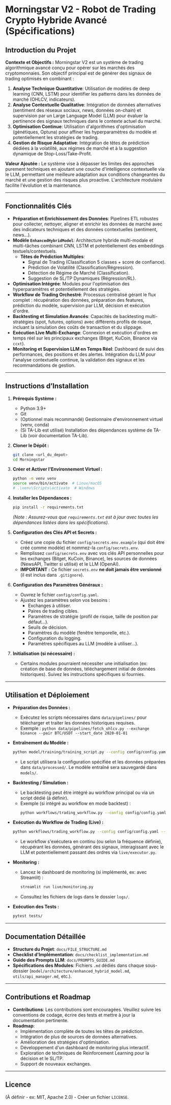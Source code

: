 # Morningstar V2 - Robot de Trading Crypto Hybride Avancé (Spécifications)

## Introduction du Projet

**Contexte et Objectifs :**
Morningstar V2 est un système de trading algorithmique avancé conçu pour opérer sur les marchés des cryptomonnaies. Son objectif principal est de générer des signaux de trading optimisés en combinant :
1.  **Analyse Technique Quantitative**: Utilisation de modèles de deep learning (CNN, LSTM) pour identifier les patterns dans les données de marché (OHLCV, indicateurs).
2.  **Analyse Contextuelle Qualitative**: Intégration de données alternatives (sentiment des réseaux sociaux, news, données on-chain) et supervision par un Large Language Model (LLM) pour évaluer la pertinence des signaux techniques dans le contexte actuel du marché.
3.  **Optimisation Continue**: Utilisation d'algorithmes d'optimisation (génétiques, Optuna) pour affiner les hyperparamètres du modèle et potentiellement les stratégies de trading.
4.  **Gestion de Risque Adaptative**: Intégration de têtes de prédiction dédiées à la volatilité, aux régimes de marché et à la suggestion dynamique de Stop-Loss/Take-Profit.

**Valeur Ajoutée :**
Le système vise à dépasser les limites des approches purement techniques en ajoutant une couche d'intelligence contextuelle via le LLM, permettant une meilleure adaptation aux conditions changeantes du marché et une gestion des risques plus proactive. L'architecture modulaire facilite l'évolution et la maintenance.

---

## Fonctionnalités Clés

*   **Préparation et Enrichissement des Données**: Pipelines ETL robustes pour collecter, nettoyer, aligner et enrichir les données de marché avec des indicateurs techniques et des données contextuelles (sentiment, news...).
*   **Modèle `EnhancedHybridModel`**: Architecture hybride multi-modale et multi-tâches combinant CNN, LSTM et potentiellement des embeddings textuels/contextuels.
    *   **Têtes de Prédiction Multiples**:
        *   Signal de Trading (Classification 5 classes + score de confiance).
        *   Prédiction de Volatilité (Classification/Régression).
        *   Détection de Régime de Marché (Classification).
        *   Suggestion de SL/TP Dynamiques (Régression/RL).
*   **Optimisation Intégrée**: Modules pour l'optimisation des hyperparamètres et potentiellement des stratégies.
*   **Workflow de Trading Orchestré**: Processus centralisé gérant le flux complet : récupération des données, préparation des features, prédiction du modèle, supervision par LLM, décision et exécution d'ordre.
*   **Backtesting et Simulation Avancés**: Capacités de backtesting multi-stratégies (spot, futures, options) avec différents profils de risque, incluant la simulation des coûts de transaction et du slippage.
*   **Exécution Live Multi-Exchange**: Connexion et exécution d'ordres en temps réel sur les principaux exchanges (Bitget, KuCoin, Binance via `ccxt`).
*   **Monitoring et Supervision LLM en Temps Réel**: Dashboard de suivi des performances, des positions et des alertes. Intégration du LLM pour l'analyse contextuelle continue, la validation des signaux et les recommandations de gestion.

---

## Instructions d’Installation

1.  **Prérequis Système :**
    *   Python 3.9+
    *   Git
    *   (Optionnel mais recommandé) Gestionnaire d'environnement virtuel (venv, conda)
    *   (Si TA-Lib est utilisé) Installation des dépendances système de TA-Lib (voir documentation TA-Lib).

2.  **Cloner le Dépôt :**
    ```bash
    git clone <url_du_depot>
    cd Morningstar
    ```

3.  **Créer et Activer l'Environnement Virtuel :**
    ```bash
    python -m venv venv
    source venv/bin/activate  # Linux/macOS
    # .\venv\Scripts\activate  # Windows
    ```

4.  **Installer les Dépendances :**
    ```bash
    pip install -r requirements.txt
    ```
    *(Note : Assurez-vous que `requirements.txt` est à jour avec toutes les dépendances listées dans les spécifications).*

5.  **Configuration des Clés API et Secrets :**
    *   Créez une copie du fichier `config/secrets.env.example` (qui doit être créé comme modèle) et nommez-la `config/secrets.env`.
    *   Remplissez `config/secrets.env` avec vos clés API personnelles pour les exchanges (Bitget, KuCoin, Binance), les sources de données (NewsAPI, Twitter si utilisé) et le LLM (OpenAI).
    *   **IMPORTANT :** Ce fichier `secrets.env` **ne doit jamais être versionné** (il est inclus dans `.gitignore`).

6.  **Configuration des Paramètres Généraux :**
    *   Ouvrez le fichier `config/config.yaml`.
    *   Ajustez les paramètres selon vos besoins :
        *   Exchanges à utiliser.
        *   Paires de trading cibles.
        *   Paramètres de stratégie (profil de risque, taille de position par défaut...).
        *   Seuils de décision.
        *   Paramètres du modèle (fenêtre temporelle, etc.).
        *   Configuration du logging.
        *   Paramètres spécifiques au LLM (modèle à utiliser...).

7.  **Initialisation (si nécessaire) :**
    *   Certains modules pourraient nécessiter une initialisation (ex: création de base de données, téléchargement initial de données historiques). Suivez les instructions spécifiques si fournies.

---

## Utilisation et Déploiement

*   **Préparation des Données :**
    *   Exécutez les scripts nécessaires dans `data/pipelines/` pour télécharger et traiter les données historiques requises.
    *   Exemple : `python data/pipelines/fetch_ohlcv.py --exchange binance --pair BTC/USDT --start_date 2020-01-01`

*   **Entraînement du Modèle :**
    ```bash
    python model/training/training_script.py --config config/config.yaml
    ```
    *   Le script utilisera la configuration spécifiée et les données préparées dans `data/processed/`. Le modèle entraîné sera sauvegardé dans `models/`.

*   **Backtesting / Simulation :**
    *   Le backtesting peut être intégré au workflow principal ou via un script dédié (à définir).
    *   Exemple (si intégré au workflow en mode backtest) :
        ```bash
        python workflows/trading_workflow.py --config config/config.yaml --mode backtest --start_date YYYY-MM-DD --end_date YYYY-MM-DD
        ```

*   **Exécution du Workflow de Trading (Live) :**
    ```bash
    python workflows/trading_workflow.py --config config/config.yaml --mode live
    ```
    *   Le workflow s'exécutera en continu (ou selon la fréquence définie), récupérant les données, générant des signaux, interagissant avec le LLM et potentiellement passant des ordres via `live/executor.py`.

*   **Monitoring :**
    *   Lancez le dashboard de monitoring (si implémenté, ex: avec Streamlit) :
        ```bash
        streamlit run live/monitoring.py
        ```
    *   Consultez les fichiers de logs dans le dossier `logs/`.

*   **Exécution des Tests :**
    ```bash
    pytest tests/
    ```

---

## Documentation Détaillée

*   **Structure du Projet**: `docs/FILE_STRUCTURE.md`
*   **Checklist d'Implémentation**: `docs/checklist_implementation.md`
*   **Guide des Prompts LLM**: `docs/PROMPTS_GUIDE.md`
*   **Spécifications des Modules**: Fichiers `.md` dédiés dans chaque sous-dossier (`model/architecture/enhanced_hybrid_model.md`, `utils/api_manager.md`, etc.).

---

## Contributions et Roadmap

*   **Contributions**: Les contributions sont encouragées. Veuillez suivre les conventions de codage, écrire des tests et mettre à jour la documentation pertinente.
*   **Roadmap**:
    *   Implémentation complète de toutes les têtes de prédiction.
    *   Intégration de plus de sources de données alternatives.
    *   Amélioration des stratégies d'optimisation.
    *   Développement d'un dashboard de monitoring plus interactif.
    *   Exploration de techniques de Reinforcement Learning pour la décision et le SL/TP.
    *   Support de nouveaux exchanges.

---

## Licence

(À définir - ex: MIT, Apache 2.0) - Créer un fichier `LICENSE`.
